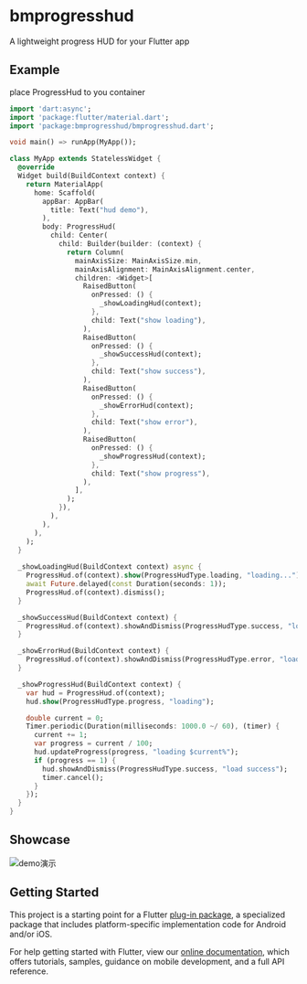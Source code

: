 # bmprogresshud

A lightweight progress HUD for your Flutter app

## Example

place ProgressHud to you container

```dart
import 'dart:async';
import 'package:flutter/material.dart';
import 'package:bmprogresshud/bmprogresshud.dart';

void main() => runApp(MyApp());

class MyApp extends StatelessWidget {
  @override
  Widget build(BuildContext context) {
    return MaterialApp(
      home: Scaffold(
        appBar: AppBar(
          title: Text("hud demo"),
        ),
        body: ProgressHud(
          child: Center(
            child: Builder(builder: (context) {
              return Column(
                mainAxisSize: MainAxisSize.min,
                mainAxisAlignment: MainAxisAlignment.center,
                children: <Widget>[
                  RaisedButton(
                    onPressed: () {
                      _showLoadingHud(context);
                    },
                    child: Text("show loading"),
                  ),
                  RaisedButton(
                    onPressed: () {
                      _showSuccessHud(context);
                    },
                    child: Text("show success"),
                  ),
                  RaisedButton(
                    onPressed: () {
                      _showErrorHud(context);
                    },
                    child: Text("show error"),
                  ),
                  RaisedButton(
                    onPressed: () {
                      _showProgressHud(context);
                    },
                    child: Text("show progress"),
                  ),
                ],
              );
            }),
          ),
        ),
      ),
    );
  }
  
  _showLoadingHud(BuildContext context) async {
    ProgressHud.of(context).show(ProgressHudType.loading, "loading...");
    await Future.delayed(const Duration(seconds: 1));
    ProgressHud.of(context).dismiss();
  }

  _showSuccessHud(BuildContext context) {
    ProgressHud.of(context).showAndDismiss(ProgressHudType.success, "load success");
  }

  _showErrorHud(BuildContext context) {
    ProgressHud.of(context).showAndDismiss(ProgressHudType.error, "load fail");
  }

  _showProgressHud(BuildContext context) {
    var hud = ProgressHud.of(context);
    hud.show(ProgressHudType.progress, "loading");

    double current = 0;
    Timer.periodic(Duration(milliseconds: 1000.0 ~/ 60), (timer) {
      current += 1;
      var progress = current / 100;
      hud.updateProgress(progress, "loading $current%");
      if (progress == 1) {
        hud.showAndDismiss(ProgressHudType.success, "load success");
        timer.cancel();
      }
    });
  }
}
```

## Showcase

![demo演示](https://github.com/zhengbomo/bmprogresshud/blob/master/images/demo.gif?raw=true)

## Getting Started

This project is a starting point for a Flutter
[plug-in package](https://flutter.io/developing-packages/),
a specialized package that includes platform-specific implementation code for
Android and/or iOS.

For help getting started with Flutter, view our 
[online documentation](https://flutter.io/docs), which offers tutorials, 
samples, guidance on mobile development, and a full API reference.
